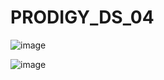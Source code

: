 # PRODIGY_DS_04


![image](https://github.com/user-attachments/assets/03ef806a-7f85-4f16-93b6-dbc1d56dd4e5)

![image](https://github.com/user-attachments/assets/ada552c5-eacd-4d14-a1e0-90d33bd33fa3)


